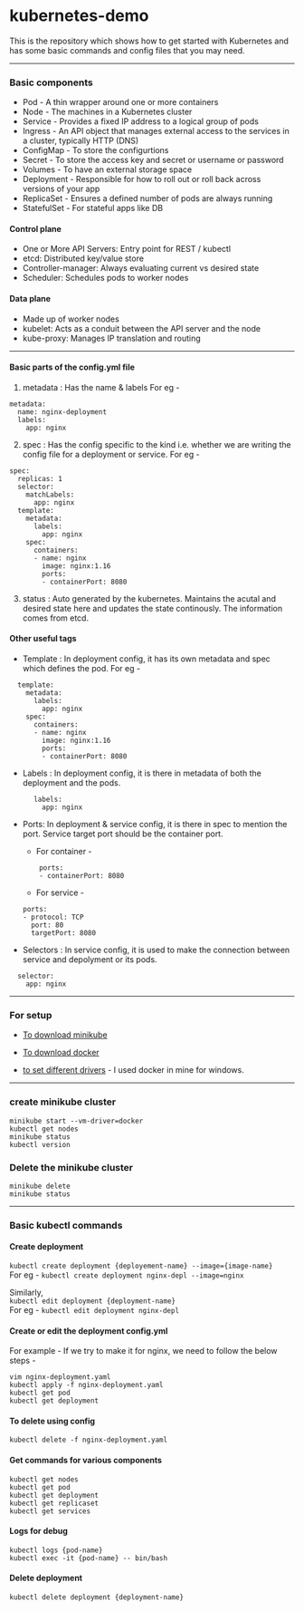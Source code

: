# kubernetes-demo
This is the repository which shows how to get started with Kubernetes and has some basic commands and config files that you may need. 

---

### Basic components 
* Pod - A thin wrapper around one or more containers
* Node - The machines in a Kubernetes cluster 
* Service - Provides a fixed IP address to a logical group of pods
* Ingress - An API object that manages external access to the services in a cluster, typically HTTP (DNS)
* ConfigMap - To store the configurtions 
* Secret - To store the access key and secret or username or password
* Volumes - To have an external storage space
* Deployment - Responsible for how to roll out or roll back across versions of your app
* ReplicaSet - Ensures a defined number of pods are always running
* StatefulSet - For stateful apps like DB


#### Control plane 
* One or More API Servers: Entry point for REST / kubectl
* etcd: Distributed key/value store
* Controller-manager: Always evaluating current vs desired state
* Scheduler: Schedules pods to worker nodes

#### Data plane 
* Made up of worker nodes
* kubelet: Acts as a conduit between the API server and the node
* kube-proxy: Manages IP translation and routing

---

#### Basic parts of the config.yml file

1. metadata : Has the name & labels
For eg - 
```
metadata:
  name: nginx-deployment
  labels:
    app: nginx
```
2. spec : Has the config specific to the kind i.e. whether we are writing the config file for a deployment or service. 
For eg - 
```
spec:
  replicas: 1
  selector:
    matchLabels:
      app: nginx
  template:
    metadata:
      labels:
        app: nginx
    spec:
      containers:
      - name: nginx
        image: nginx:1.16
        ports:
        - containerPort: 8080

```
3. status : Auto generated by the kubernetes. Maintains the acutal and desired state here and updates the state continously. The information comes from etcd. 

#### Other useful tags
* Template : In deployment config, it has its own metadata and spec which defines the pod. 
For eg - 
```
  template:
    metadata:
      labels:
        app: nginx
    spec:
      containers:
      - name: nginx
        image: nginx:1.16
        ports:
        - containerPort: 8080
```
* Labels : In deployment config, it is there in metadata of both the deployment and the pods.
```
      labels:
        app: nginx
```
* Ports: In deployment & service config, it is there in spec to mention the port. Service target port should be the container port. <br/>
    * For container - 
    ```
        ports:
        - containerPort: 8080
    ```

    * For service - 
    ```
  ports:
    - protocol: TCP
      port: 80
      targetPort: 8080
    ```
* Selectors : In service config, it is used to make the connection between service and depolyment or its pods. 
```
  selector:
    app: nginx

```
---

### For setup

* [To download minikube](https://minikube.sigs.k8s.io/docs/start/)

* [To download  docker](https://hub.docker.com/editions/community/docker-ce-desktop-windows)

* [to set different drivers](https://minikube.sigs.k8s.io/docs/drivers/) - I used docker in mine for windows.

---

### create minikube cluster
``` 
minikube start --vm-driver=docker
kubectl get nodes
minikube status 
kubectl version
```
### Delete the minikube cluster
```
minikube delete
minikube status
```

---

### Basic kubectl commands 

#### Create deployment 

``` kubectl create deployment {deployement-name} --image={image-name} ``` <br/>
For eg -  ``` kubectl create deployment nginx-depl --image=nginx ```

Similarly, <br/>
``` kubectl edit deployment {deployment-name} ``` <br/>
For eg - ``` kubectl edit deployment nginx-depl ```

#### Create or edit the deployment config.yml
For example - If we try to make it for nginx, we need to follow the below steps - 

``` 
vim nginx-deployment.yaml
kubectl apply -f nginx-deployment.yaml
kubectl get pod
kubectl get deployment
```

#### To delete using config

```
kubectl delete -f nginx-deployment.yaml
```

#### Get commands for various components 

```
kubectl get nodes
kubectl get pod
kubectl get deployment
kubectl get replicaset
kubectl get services
```

#### Logs for debug

```
kubectl logs {pod-name}
kubectl exec -it {pod-name} -- bin/bash
```


#### Delete deployment 
```
kubectl delete deployment {deployment-name}
```
